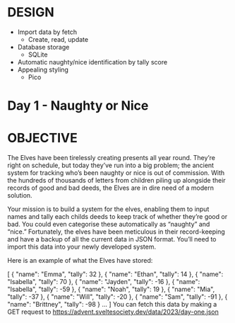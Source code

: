 # DESIGN
- Import data by fetch
    - Create, read, update
- Database storage 
    - SQLite
- Automatic naughty/nice identification by tally score
- Appealing styling
    - Pico

# Day 1 - Naughty or Nice
# OBJECTIVE

The Elves have been tirelessly creating presents all year round. They’re right on schedule, but today they’ve run into a big problem; the ancient system for tracking who’s been naughty or nice is out of commission. With the hundreds of thousands of letters from children piling up alongside their records of good and bad deeds, the Elves are in dire need of a modern solution.

Your mission is to build a system for the elves, enabling them to input names and tally each childs deeds to keep track of whether they’re good or bad. You could even categorise these automatically as “naughty” and “nice.” Fortunately, the elves have been meticulous in their record-keeping and have a backup of all the current data in JSON format. You’ll need to import this data into your newly developed system.

Here is an example of what the Elves have stored:

[
	{ "name": "Emma", "tally": 32 },
	{ "name": "Ethan", "tally": 14 },
	{ "name": "Isabella", "tally": 70 },
	{ "name": "Jayden", "tally": -16 },
	{ "name": "Isabella", "tally": -59 },
	{ "name": "Noah", "tally": 19 },
	{ "name": "Mia", "tally": -37 },
	{ "name": "Will", "tally": -20 },
	{ "name": "Sam", "tally": -91 },
	{ "name": "Brittney", "tally": -98 }
	...
]
You can fetch this data by making a GET request to https://advent.sveltesociety.dev/data/2023/day-one.json